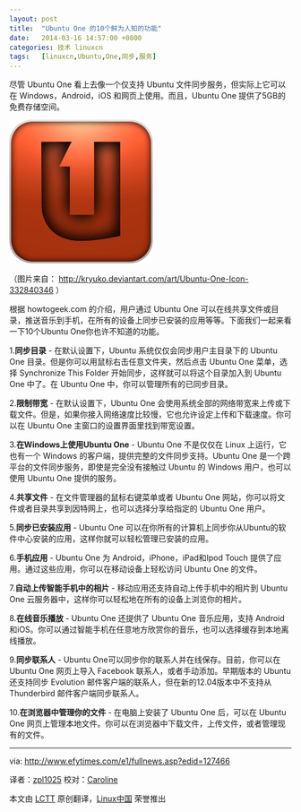 ```yaml
---
layout: post
title:	"Ubuntu One 的10个鲜为人知的功能"
date:	2014-03-16 14:57:00 +0800 
categories:	技术 linuxcn 
tags:	[linuxcn,Ubuntu,One,同步,服务]
---
```



尽管 Ubuntu One 看上去像一个仅支持 Ubuntu 文件同步服务，但实际上它可以在 Windows，Android，iOS 和网页上使用。而且，Ubuntu One 提供了5GB的免费存储空间。


![](/Asserts/Images/album/201403/16/145723utkaqqr187d8rs1z.png)


（图片来自： <http://kryuko.deviantart.com/art/Ubuntu-One-Icon-332840346> ）


根据 howtogeek.com 的介绍，用户通过 Ubuntu One 可以在线共享文件或目录，推送音乐到手机，在所有的设备上同步已安装的应用等等。下面我们一起来看一下10个Ubuntu One你也许不知道的功能。


1.**同步目录** - 在默认设置下，Ubuntu 系统仅仅会同步用户主目录下的 Ubuntu One 目录。但是你可以用鼠标右击任意文件夹，然后点击 Ubuntu One 菜单，选择 Synchronize This Folder 开始同步，这样就可以将这个目录加入到 Ubuntu One 中了。在 Ubuntu One 中，你可以管理所有的已同步目录。


2.**限制带宽** - 在默认设置下，Ubuntu One 会使用系统全部的网络带宽来上传或下载文件。但是，如果你接入网络速度比较慢，它也允许设定上传和下载速度。你可以在 Ubuntu One 主窗口的设置界面里找到带宽设置。


3.**在Windows上使用Ubuntu One** - Ubuntu One 不是仅仅在 Linux 上运行，它也有一个 Windows 的客户端，提供完整的文件同步支持。Ubuntu One 是一个跨平台的文件同步服务，即使是完全没有接触过 Ubuntu 的 Windows 用户，也可以使用 Ubuntu One 提供的服务。


4.**共享文件** - 在文件管理器的鼠标右键菜单或者 Ubuntu One 网站，你可以将文件或者目录共享到因特网上，也可以选择分享给指定的 Ubuntu One 用户。


5.**同步已安装应用** - Ubuntu One 可以在你所有的计算机上同步你从Ubuntu的软件中心安装的应用，这样你就可以轻松管理已安装的应用。


6.**手机应用** - Ubuntu One 为 Android，iPhone，iPad和Ipod Touch 提供了应用。通过这些应用，你可以在移动设备上轻松访问 Ubuntu One 的文件。


7.**自动上传智能手机中的相片** - 移动应用还支持自动上传手机中的相片到 Ubuntu One 云服务器中，这样你可以轻松地在所有的设备上浏览你的相片。


8.**在线音乐播放** - Ubuntu One 还提供了 Ubuntu One 音乐应用，支持 Android和iOS。你可以通过智能手机在任意地方欣赏你的音乐，也可以选择缓存到本地离线播放。


9.**同步联系人** - Ubuntu One可以同步你的联系人并在线保存。目前，你可以在 Ubuntu One 网页上导入 Facebook 联系人，或者手动添加。早期版本的 Ubuntu 还支持同步 Evolution 邮件客户端的联系人，但在新的12.04版本中不支持从 Thunderbird 邮件客户端同步联系人。


10.**在浏览器中管理你的文件** - 在电脑上安装了 Ubuntu One 后，可以在 Ubuntu One 网页上管理本地文件。你可以在浏览器中下载文件，上传文件，或者管理现有的文件。




---


via: <http://www.efytimes.com/e1/fullnews.asp?edid=127466>


译者：[zpl1025](https://github.com/zpl1025) 校对：[Caroline](https://github.com/carolinewuyan)


本文由 [LCTT](https://github.com/LCTT/TranslateProject) 原创翻译，[Linux中国](http://linux.cn/) 荣誉推出

